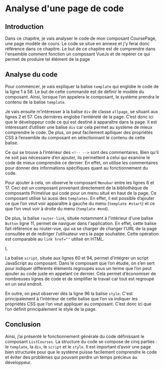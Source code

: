 # Analyse d'une page de code

## Introduction
Dans ce chapitre, je vais analyser le code de mon composant CoursePage, une page modèle de cours. Le code se situe en annexe et j'y ferai donc référence dans ce chapitre. Le but de ce chapitre est de comprendre dans l'ensemble comment fonction un composant VueJs et de repérer ce qui permet de produire tel élément de la page

## Analyse du code

Pour commencer, je vais expliquer la balise `template` qui englobe le code de la ligne 1 à 58. Le but de cette commande est de définir le modèle du composant. Ainsi, lorsque l’on appelera le composant, le système prendra le contenu de la balise `template`.  

Je vais ensuite m’intéresser à la balise `div` de classe `allpage`, se situant aux lignes 2 et 57. Ces dernières englobe l'entièreté de la page. C’est donc ici que le développeur code ce qui est destiné à apparaître dans la page. Il est intéressant d’utiliser une balise `div` car cela permet au système de mieux comprendre le code. De plus, on peut facilement aplliquer des   propriétés CSS à l’ensemble du composant en sélectionnant le contenu de cette balise. 

Ce qui se trouve à l’intérieur des `<!-- -->` sont des commentaires. Bien qu’il ne soit pas nécessaire d’en ajouter, ils permettent à celui qui examine le code de mieux comprendre ce dernier. En effet, on utilise les commentaires pour donner des informations spécifiques quant au fonctionnement du code. 

Pour ajouter à cela, on observe le composant `Menubar` entre les lignes 8 et 17. Ceci est un composant provenant directement de la bibliothèque de composants PrimeVue qui code pour un menu situé en haut de la page. Ce composant utilise lui aussi des `templates`. En effet, il est possible d’ajouter ce que l’on veut voir apparaître à gauche du menu (`template #start`) et ce que l’on veut voir à droite du menu (`template #end`).

De plus, la balise `router-link`, située notamment à l'intérieur d'une balise `Button` ligne 11, permet de naviguer dans l'application. En effet, cette balise fait référence au router-vue, qui va se charger de changer l'URL de la page consultée et de rediriger l'utilisateur vers la page souhaitée. Cette opération est comparable au `link href=""` utilisé en HTML.

L

La balise `script`, située aux lignes 60 et 94, permet d’intégrer un script JavaScript au composant. Dans le composant que l’on étudie, on s’en sert pour indiquer différents éléments regroupés sous un terme que l’on peut ajouter au code juste en appelant ce dernier. Cela permet d’économiser de nombreuses lignes de code et de simplifier le travail car tout est regroupé en un seul endroit. 

En outre, on peut observer dès la ligne 96 la balise `style`. C'est principalement à l’intérieur de cette balise que l’on va indiquer les propriétés CSS que l’on veut appliquer au composant. C’est donc ici que l’on définit principalement le style de la page. 

## Conclusion 

Ainsi, j’ai présenté le fonctionnement générale du code définissant le composant `ListCourses`. La structure du code se compose de cinq parties : le `template`, la `div`, le `script` et le `style`. Il est important d’avoir une page bien structurée pour que le système puisse facilement comprendre le code et éviter des problèmes qui pouvant perdre un temps précieux au développeur. 
